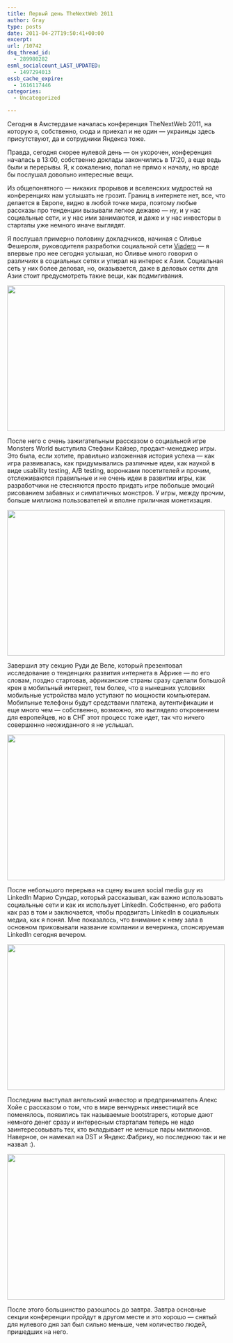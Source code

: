 ```yaml
---
title: Первый день TheNextWeb 2011
author: Gray
type: posts
date: 2011-04-27T19:50:41+00:00
excerpt:
url: /10742
dsq_thread_id:
  - 289980282
esml_socialcount_LAST_UPDATED:
  - 1497294013
essb_cache_expire:
  - 1616117446
categories:
  - Uncategorized

---
```








Сегодня в Амстердаме началась конференция TheNextWeb 2011, на которую я, собственно, сюда и приехал и не один — украинцы здесь присутствуют, да и сотрудники Яндекса тоже.

Правда, сегодня скорее нулевой день — он укорочен, конференция началась в 13:00, собственно доклады закончились в 17:20, а еще ведь были и перерывы. Я, к сожалению, попал не прямо к началу, но вроде бы послушал довольно интересные вещи.

Из общепонятного — никаких прорывов и вселенских мудростей на конференциях нам услышать не грозит. Границ в интернете нет, все, что делается в Европе, видно в любой точке мира, поэтому любые рассказы про тенденции вызывали легкое дежавю — ну, и у нас социальные сети, и у нас ими занимаются, и даже и у нас инвесторы в стартапы уже немного иначе выглядят.

Я послушал примерно половину докладчиков, начиная с Оливье Фешероля, руководителя разработки социальной сети [Viadero][1] — я впервые про нее сегодня услышал, но Оливье много говорил о различиях в социальных сетях и упирал на интерес к Азии. Социальная сеть у них более деловая, но, оказывается, даже в деловых сетях для Азии стоит предусмотреть такие вещи, как подмигивания.

[<img style="border: 0px initial initial;" src="https://i1.wp.com/img-fotki.yandex.ru/get/5804/gray7400.98/0_5b9e6_2c3a8669_L.jpg?resize=500%2C334" border="0" alt="" width="500" height="334" data-recalc-dims="1" />][2]

После него с очень зажигательным рассказом о социальной игре Monsters World выступила Стефани Кайзер, продакт-менеджер игры. Это была, если хотите, правильно изложенная история успеха — как игра развивалась, как придумывались различные идеи, как наукой в виде usability testing, A/B testing, воронками посетителей и прочим, отслеживаются правильные и не очень идеи в развитии игры, как разработчики не стесняются просто придать игре побольше эмоций рисованием забавных и симпатичных монстров. У игры, между прочим, больше миллиона пользователей и вполне приличная монетизация.

[<img style="border: 0px initial initial;" src="https://i2.wp.com/img-fotki.yandex.ru/get/5903/gray7400.98/0_5b9e8_dfe3b0cf_L.jpg?resize=500%2C334" border="0" alt="" width="500" height="334" data-recalc-dims="1" />][3]

Завершил эту секцию Руди де Веле, который презентовал исследование о тенденциях развития интернета в Африке — по его словам, поздно стартовав, африканские страны сразу сделали большой крен в мобильный интернет, тем более, что в нынешних условиях мобильные устройства мало уступают по мощности компьютерам. Мобильные телефоны будут средствами платежа, аутентификации и еще много чем — собственно, возможно, это выглядело откровением для европейцев, но в СНГ этот процесс тоже идет, так что ничего совершенно неожиданного я не услышал.

[<img style="border: 0px initial initial;" src="https://i2.wp.com/img-fotki.yandex.ru/get/5503/gray7400.98/0_5b9e9_7ca63c8_L.jpg?resize=500%2C334" border="0" alt="" width="500" height="334" data-recalc-dims="1" />][4]

После небольшого перерыва на сцену вышел social media guy из LinkedIn Марио Сундар, который рассказывал, как важно использовать социальные сети и как их использует LinkedIn. Собственно, его работа как раз в том и заключается, чтобы продвигать LinkedIn в социальных медиа, как я понял. Мне показалось, что внимание к нему зала в основном приковывали название компании и вечеринка, спонсируемая LinkedIn сегодня вечером.

[<img style="border: 0px initial initial;" src="https://i2.wp.com/img-fotki.yandex.ru/get/4703/gray7400.98/0_5b9ea_bd3b298c_L.jpg?resize=500%2C334" border="0" alt="" width="500" height="334" data-recalc-dims="1" />][5]

Последним выступал ангельский инвестор и предприниматель Алекс Хойе с рассказом о том, что в мире венчурных инвестиций все поменялось, появились так называемые bootstrapers, которые дают немного денег сразу и интересным стартапам теперь не надо заинтересовывать тех, кто вкладывает не меньше пары миллионов. Наверное, он намекал на DST и Яндекс.Фабрику, но последнюю так и не назвал :).

[<img style="border: 0px initial initial;" src="https://i1.wp.com/img-fotki.yandex.ru/get/5905/gray7400.98/0_5b9eb_4545a06d_L.jpg?resize=500%2C334" border="0" alt="" width="500" height="334" data-recalc-dims="1" />][6]

После этого большинство разошлось до завтра. Завтра основные секции конференции пройдут в другом месте и это хорошо — снятый для нулевого дня зал был сильно меньше, чем количество людей, пришедших на него.

 [1]: http://www.viadeo.com/
 [2]: http://fotki.yandex.ru/users/gray7400/view/375270/
 [3]: http://fotki.yandex.ru/users/gray7400/view/375272/
 [4]: http://fotki.yandex.ru/users/gray7400/view/375273/
 [5]: http://fotki.yandex.ru/users/gray7400/view/375274/
 [6]: http://fotki.yandex.ru/users/gray7400/view/375275/